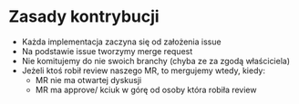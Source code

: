 # Zasady kontrybucji

* Każda implementacja zaczyna się od założenia issue
* Na podstawie issue tworzymy merge request
* Nie komitujemy do nie swoich branchy (chyba ze za zgodą właściciela)
* Jeżeli ktoś robił review naszego MR, to mergujemy wtedy, kiedy:
  * MR nie ma otwartej dyskusji
  * MR ma approve/ kciuk w górę od osoby która robiła review

